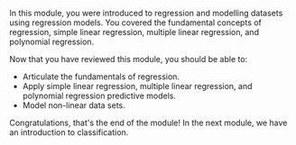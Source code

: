 In this module, you were introduced to regression and modelling datasets using regression models. You covered the fundamental concepts of regression, simple linear regression, multiple linear regression, and polynomial regression.

Now that you have reviewed this module, you should be able to:

* Articulate the fundamentals of regression.
* Apply simple linear regression, multiple linear regression, and polynomial regression predictive models.
* Model non-linear data sets.

Congratulations, that's the end of the module! In the next module, we have an introduction to classification.